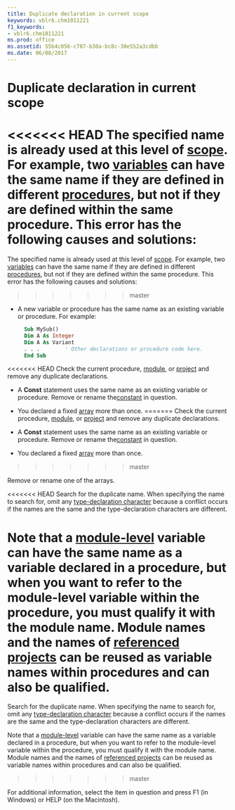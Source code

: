 ```yaml
---
title: Duplicate declaration in current scope
keywords: vblr6.chm1011221
f1_keywords:
- vblr6.chm1011221
ms.prod: office
ms.assetid: 55b4c056-c787-b30a-bc8c-30e552a3cdbb
ms.date: 06/08/2017
---
```



# Duplicate declaration in current scope

<<<<<<< HEAD
The specified name is already used at this level of [scope](../../Glossary/vbe-glossary.md). For example, two [variables](../../Glossary/vbe-glossary.md) can have the same name if they are defined in different [procedures](../../Glossary/vbe-glossary.md), but not if they are defined within the same procedure. This error has the following causes and solutions:
=======
The specified name is already used at this level of [scope](../../Glossary/vbe-glossary.md#scope). For example, two [variables](../../Glossary/vbe-glossary.md#variable) can have the same name if they are defined in different [procedures](../../Glossary/vbe-glossary.md#procedure), but not if they are defined within the same procedure. This error has the following causes and solutions:
>>>>>>> master

- A new variable or procedure has the same name as an existing variable or procedure. For example:
    
  ```vb
    Sub MySub() 
    Dim A As Integer 
    Dim A As Variant 
    . . .        ' Other declarations or procedure code here. 
    End Sub
  ```

<<<<<<< HEAD
  Check the current procedure, [module](../../Glossary/vbe-glossary.md), or [project](../../Glossary/vbe-glossary.md) and remove any duplicate declarations.
    
- A **Const** statement uses the same name as an existing variable or procedure. Remove or rename the[constant](../../Glossary/vbe-glossary.md) in question.
    
- You declared a fixed [array](../../Glossary/vbe-glossary.md) more than once.
=======
  Check the current procedure, [module](../../Glossary/vbe-glossary.md#module), or [project](../../Glossary/vbe-glossary.md#project) and remove any duplicate declarations.
    
- A **Const** statement uses the same name as an existing variable or procedure. Remove or rename the[constant](../../Glossary/vbe-glossary.md#constant) in question.
    
- You declared a fixed [array](../../Glossary/vbe-glossary.md#array) more than once.
>>>>>>> master
    
  Remove or rename one of the arrays.
    

<<<<<<< HEAD
Search for the duplicate name. When specifying the name to search for, omit any [type-declaration character](../../Glossary/vbe-glossary.md) because a conflict occurs if the names are the same and the type-declaration characters are different.

Note that a [module-level](../../Glossary/vbe-glossary.md) variable can have the same name as a variable declared in a procedure, but when you want to refer to the module-level variable within the procedure, you must qualify it with the module name. Module names and the names of [referenced projects](../../Glossary/vbe-glossary.md) can be reused as variable names within procedures and can also be qualified.
=======
Search for the duplicate name. When specifying the name to search for, omit any [type-declaration character](../../Glossary/vbe-glossary.md#type-declaration-character) because a conflict occurs if the names are the same and the type-declaration characters are different.

Note that a [module-level](../../Glossary/vbe-glossary.md#module-level) variable can have the same name as a variable declared in a procedure, but when you want to refer to the module-level variable within the procedure, you must qualify it with the module name. Module names and the names of [referenced projects](../../Glossary/vbe-glossary.md#referenced-project) can be reused as variable names within procedures and can also be qualified.
>>>>>>> master

For additional information, select the item in question and press F1 (in Windows) or HELP (on the Macintosh).

